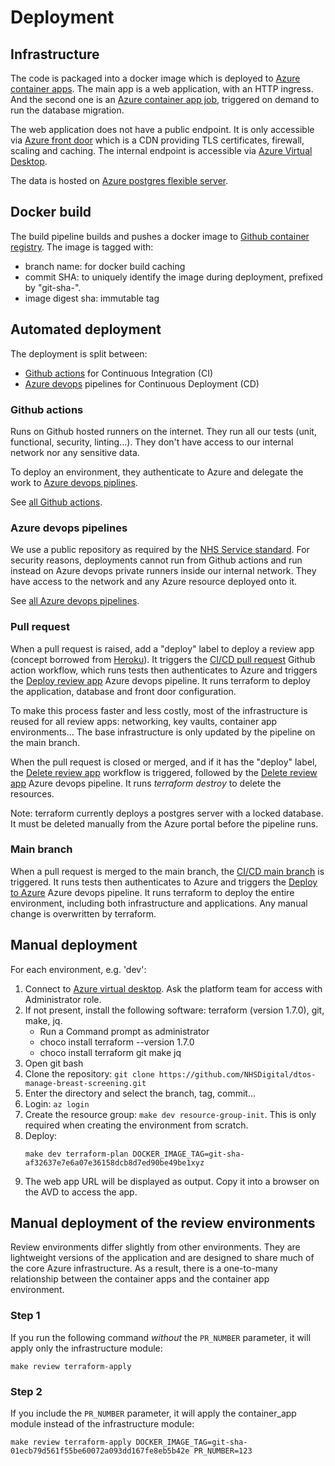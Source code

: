 # Deployment

## Infrastructure
The code is packaged into a docker image which is deployed to [Azure container apps](https://learn.microsoft.com/en-us/azure/container-apps/). The main app is a web application, with an HTTP ingress. And the second one is an [Azure container app job](https://learn.microsoft.com/en-us/azure/container-apps/jobs?tabs=azure-cli), triggered on demand to run the database migration.

The web application does not have a public endpoint. It is only accessible via [Azure front door](https://learn.microsoft.com/en-us/azure/frontdoor/) which is a CDN providing TLS certificates, firewall, scaling and caching. The internal endpoint is accessible via [Azure Virtual Desktop](https://learn.microsoft.com/en-us/azure/virtual-desktop/).

The data is hosted on [Azure postgres flexible server](https://learn.microsoft.com/en-us/azure/postgresql/flexible-server/overview).

## Docker build
The build pipeline builds and pushes a docker image to [Github container registry](https://docs.github.com/en/packages/working-with-a-github-packages-registry/working-with-the-container-registry). The image is tagged with:
- branch name: for docker build caching
- commit SHA: to uniquely identify the image during deployment, prefixed by "git-sha-".
- image digest sha: immutable tag

## Automated deployment
The deployment is split between:
- [Github actions](https://github.com/features/actions) for Continuous Integration (CI)
- [Azure devops](https://azure.microsoft.com/en-us/products/devops) pipelines for Continuous Deployment (CD)

### Github actions
Runs on Github hosted runners on the internet. They run all our tests (unit, functional, security, linting...). They don't have access to our internal network nor any sensitive data.

To deploy an environment, they authenticate to Azure and delegate the work to [Azure devops piplines](#azure-devops-pipelines).

See [all Github actions](https://github.com/NHSDigital/dtos-manage-breast-screening/actions).

### Azure devops pipelines
We use a public repository as required by the [NHS Service standard](https://service-manual.nhs.uk/standards-and-technology/service-standard-points/12-make-new-source-code-open). For security reasons, deployments cannot run from Github actions and run instead on Azure devops private runners inside our internal network. They have access to the network and any Azure resource deployed onto it.

See [all Azure devops pipelines](https://dev.azure.com/nhse-dtos/dtos-manage-breast-screening/_build).

### Pull request
When a pull request is raised, add a "deploy" label to deploy a review app (concept borrowed from [Heroku](https://devcenter.heroku.com/articles/github-integration-review-apps)). It triggers the [CI/CD pull request](https://github.com/NHSDigital/dtos-manage-breast-screening/actions/workflows/cicd-1-pull-request.yaml) Github action workflow, which runs tests then authenticates to Azure and triggers the [Deploy review app](https://dev.azure.com/nhse-dtos/dtos-manage-breast-screening/_build?definitionId=102) Azure devops pipeline. It runs terraform to deploy the application, database and front door configuration.

To make this process faster and less costly, most of the infrastructure is reused for all review apps: networking, key vaults, container app environments... The base infrastructure is only updated by the pipeline on the main branch.

When the pull request is closed or merged, and if it has the "deploy" label, the [Delete review app](https://github.com/NHSDigital/dtos-manage-breast-screening/actions/workflows/cicd-1-pull-request-closed.yaml) workflow is triggered, followed by the [Delete review app](https://dev.azure.com/nhse-dtos/dtos-manage-breast-screening/_build?definitionId=103) Azure devops pipeline. It runs *terraform destroy* to delete the resources.

Note: terraform currently deploys a postgres server with a locked database. It must be deleted manually from the Azure portal before the pipeline runs.

### Main branch
When a pull request is merged to the main branch, the [CI/CD main branch](https://github.com/NHSDigital/dtos-manage-breast-screening/actions/workflows/cicd-2-main-branch.yaml) is triggered. It runs tests then authenticates to Azure and triggers the [Deploy to Azure](https://dev.azure.com/nhse-dtos/dtos-manage-breast-screening/_build?definitionId=93) Azure devops pipeline. It runs terraform to deploy the entire environment, including both infrastructure and applications. Any manual change is overwritten by terraform.

## Manual deployment
For each environment, e.g. 'dev':

1. Connect to [Azure virtual desktop](https://azure.microsoft.com/en-us/products/virtual-desktop). Ask the platform team for access with Administrator role.
1. If not present, install the following software: terraform (version 1.7.0), git, make, jq.
   - Run a Command prompt as administrator
   - choco install terraform --version 1.7.0
   - choco install terraform git make jq
1. Open git bash
1. Clone the repository: `git clone https://github.com/NHSDigital/dtos-manage-breast-screening.git`
1. Enter the directory and select the branch, tag, commit...
1. Login: `az login`
1. Create the resource group: `make dev resource-group-init`. This is only required when creating the environment from scratch.
1. Deploy:
   ```shell
   make dev terraform-plan DOCKER_IMAGE_TAG=git-sha-af32637e7e6a07e36158dcb8d7ed90be49be1xyz
   ```
1. The web app URL will be displayed as output. Copy it into a browser on the AVD to access the app.

## Manual deployment of the review environments

Review environments differ slightly from other environments. They are lightweight versions of the application and are designed to share much of the core Azure infrastructure. As a result, there is a one-to-many relationship between the container apps and the container app environment.

### Step 1
If you run the following command *without* the `PR_NUMBER` parameter, it will apply only the infrastructure module:

```shell
make review terraform-apply
```

### Step 2

If you include the `PR_NUMBER` parameter, it will apply the container_app module instead of the infrastructure module:

```shell
make review terraform-apply DOCKER_IMAGE_TAG=git-sha-01ecb79d561f55be60072a093dd167fe8eb5b42e PR_NUMBER=123
```
